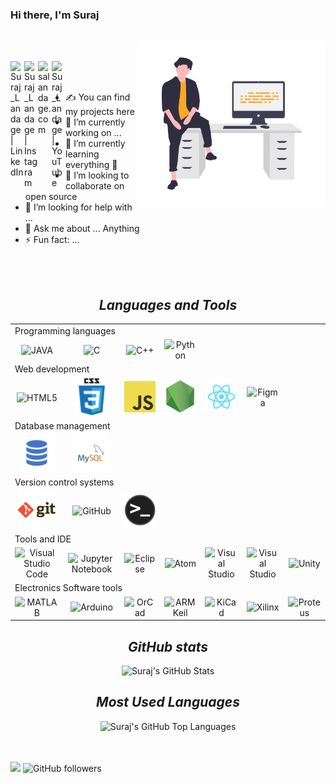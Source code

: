 <!-- ================================================================================== -->
<!-- ! Name -->
### Hi there, I'm Suraj

<br>
<!-- ================================================================================== -->
<!-- ! Picture -->
<!-- ToDo Picture should be on right side -->

<img align="right" src="https://raw.githubusercontent.com/mortallll/mortallll/master/icons/pic.png"  width="300">

<br>

[<img align="left" alt="Suraj_Landage | LinkedIn" width="22px" src="https://image.flaticon.com/icons/png/128/174/174857.png" />][linkedin]
[<img align="left" alt="Suraj_Landage | Instagram" width="22px" src="https://image.flaticon.com/icons/png/128/2111/2111463.png"/>][instagram]
[<img align="left" alt="salandage.com" width="22px" src="https://image.flaticon.com/icons/png/128/2590/2590242.png" />][website]
[<img align="left" alt="Suraj_Landage | YouTube" width="22px" src="https://image.flaticon.com/icons/png/128/1384/1384060.png" />][youtube]
<!-- [<img align="left" alt="Suraj_Landage | Twitter" width="22px" src="https://image.flaticon.com/icons/png/128/733/733579.png" />][twitter] -->

<br>
<br>
<!-- ================================================================================== -->
<!-- ! Information in points and Paragraphs -->

- ✍ You can find my projects here
- 🔭 I’m currently working on ...
- 🌱 I’m currently learning everything 🤣
- 👯 I’m looking to collaborate on open source
- 🤔 I’m looking for help with ...
- 💬 Ask me about ... Anything
- ⚡ Fun fact: ...

<br>
<br>
<!-- ================================================================================== -->
<!-- ! Languages and Tools -->

<h2 align='center'><i>Languages and Tools</i></h2>

<div align='center'>
<table width="100">
<tr>
    <td colspan="7">
        Programming languages 
    </td>
</tr>
<tr>
     <td align='center'>
        <img alt="JAVA" src="https://image.flaticon.com/icons/png/128/226/226777.png" width="60">
    </td>
    <td align='center'>
        <img alt="C" src="https://img.icons8.com/color/2x/c-programming.png" width="60">
    </td>
    <td align='center'>
        <img alt="C++" src="https://img.icons8.com/color/2x/c-plus-plus-logo.png" width="60">
    </td>
    <td align='center'>
        <img alt="Python" src="https://img.icons8.com/color/2x/python.png" width="60">
    </td>
     <td align='center'>
        <img alt="" src="">
    </td>
    <td align='center'>
        <img alt="" src="">
    </td>
    <td align='center'>
        <img alt="" src="">
    </td>
</tr>
<tr>
    <td colspan="7">
       Web development
    </td>
</tr>
<tr>
    <td align='center'>
        <img alt="HTML5" src="https://www.vectorlogo.zone/logos/w3_html5/w3_html5-ar21.svg" width='60'>
    </td>
    <td align='center'>
        <img alt="CSS3" src="https://raw.githubusercontent.com/devicons/devicon/0d6c64dbbf311879f7d563bfc3ccf559f9ed111c/icons/css3/css3-original-wordmark.svg" width="60">
    </td>
     <td align='center'>
        <img alt="JavaScript" src="https://raw.githubusercontent.com/github/explore/80688e429a7d4ef2fca1e82350fe8e3517d3494d/topics/javascript/javascript.png" width="60">
    </td>
    <td align='center'>
        <img alt="Node.js" src="https://raw.githubusercontent.com/github/explore/80688e429a7d4ef2fca1e82350fe8e3517d3494d/topics/nodejs/nodejs.png" width="60">
    </td>
    <td align='center'>
        <img alt="React" src="https://raw.githubusercontent.com/github/explore/80688e429a7d4ef2fca1e82350fe8e3517d3494d/topics/react/react.png" width="60">
    </td>
    <td align='center'>
        <img alt="Figma" src="https://www.vectorlogo.zone/logos/figma/figma-ar21.svg">
    </td>
    <td align='center'>
        <img alt="" src="">
    </td>
</tr>
<tr>
    <td colspan="7">
        Database management
    </td>
</tr>
<tr>
    <td align='center'>
        <img alt="SQL" src="https://raw.githubusercontent.com/github/explore/80688e429a7d4ef2fca1e82350fe8e3517d3494d/topics/sql/sql.png"width="60">
    </td>
    <td align='center'>
        <img alt="MySQL" src="https://raw.githubusercontent.com/github/explore/80688e429a7d4ef2fca1e82350fe8e3517d3494d/topics/mysql/mysql.png"width="60">
    </td>
    <td align='center'>
        <img alt="" src="">
    </td>
    <td align='center'>
        <img alt="" src="">
    </td>
    <td align='center'>
        <img alt="" src="">
    </td>
    <td align='center'>
        <img alt="" src="">
    </td>
    <td align='center'>
        <img alt="" src="">
    </td>
</tr>
<tr>
    <td colspan="7">
        Version control systems 
    </td>
</tr>
<tr>
    <td align='center'>
        <img alt="Git" src="https://raw.githubusercontent.com/github/explore/80688e429a7d4ef2fca1e82350fe8e3517d3494d/topics/git/git.png"width="60">
    </td>
    <td align='center'>
        <img alt="GitHub" src="https://image.flaticon.com/icons/png/128/919/919847.png"width="60">
    </td>
    <td align='center'>
        <img alt="Terminal" src="https://raw.githubusercontent.com/github/explore/80688e429a7d4ef2fca1e82350fe8e3517d3494d/topics/terminal/terminal.png"width="60">
    </td>
    <td align='center'>
        <img alt="" src="">
    </td>
    <td align='center'>
        <img alt="" src="">
    </td>
    <td align='center'>
        <img alt="" src="">
    </td>
    <td align='center'>
        <img alt="" src="">
    </td>
</tr>
<tr>
    <td colspan="7">
        Tools and IDE
    </td>
</tr>
<tr>
    <td align='center'>
        <img alt="Visual Studio Code" src="https://www.vectorlogo.zone/logos/visualstudio_code/visualstudio_code-icon.svg" width='60'>
    </td>
    <td align='center'>
        <img alt="Jupyter Notebook" src="https://www.vectorlogo.zone/logos/jupyter/jupyter-icon.svg" width='60'>
    </td>
    <td align='center'>
        <img alt="Eclipse" src="https://img.icons8.com/officel/2x/java-eclipse.png" width='60'>
    </td>
    <!-- <td align='center'>
        <img alt="Postman" src="https://www.vectorlogo.zone/logos/getpostman/getpostman-icon.svg">
    </td> -->
    <td align='center'>
        <img alt="Atom" src="https://www.vectorlogo.zone/logos/atom_io/atom_io-icon.svg">
    </td>
    <td align='center'>
        <img alt="Visual Studio" src="https://img.icons8.com/color/2x/visual-studio-2019.png" width='60'>
    </td>
    <td align='center'>
        <img alt="Visual Studio" src="https://img.icons8.com/color/2x/android-studio--v2.png" width='60'>
    </td>
    <td align='center'>
        <img alt="Unity" src="https://www.vectorlogo.zone/logos/unity3d/unity3d-icon.svg">
    </td>
</tr>
<tr>
    <td colspan="7">
        Electronics Software tools
    </td>
</tr>
<tr>
    <td align='center'>
        <img alt="MATLAB" src="https://img.icons8.com/fluency/2x/matlab.png" width='60'>
    </td>
    <td align='center'>
        <img alt="Arduino" src="https://www.vectorlogo.zone/logos/arduino/arduino-official.svg" width='60'>
    </td>
    <td align='center'>
        <img alt="OrCad" src="https://logodix.com/logo/2139060.gif" width='60'>
    </td>
    <td align='center'>
        <img alt="ARM Keil" src="https://www.marutsu.co.jp/contents/shop/marutsu/dgimg/goods/Photos/KeilPhotos/MFG_KEIL.jpg" width='60'>
    </td>
    <td align='center'>
        <img alt="KiCad" src="https://external-preview.redd.it/HhJMRV5PphbPTbIdlC1-HCoaxZWXUtJEe6RI1YGmK7U.jpg?auto=webp&s=0cb05e91805cb01e2e9f2cb039b60e34491f072a" width='60'>
    </td>
    <td align='center'>
        <img alt="Xilinx" src="https://www.eletimes.com/wp-content/uploads/2018/03/Logo_-coverimage-blog.jpg" width='90'>
    </td>
    <td align='center'>
        <img alt="Proteus" src="https://www.logolynx.com/images/logolynx/21/211bd199195a8384b2e88f576db72e92.jpeg" width='60'>
    </td>
</tr>
</table>
</div>

<!-- ================================================================================== -->
<!-- ! Projects -->


<!-- ================================================================================== -->
<!-- ! Achivements -->


<!-- ================================================================================== -->
<!-- ! GitHub Activitys -->


<!-- ================================================================================== -->
<!-- ! GitHub Stats -->

<!-- <h3 align='center'><i>------------------- GitHub stats -------------------</i></h3> -->
<h2 align='center'><i>GitHub stats</i></h2>


<div align='center'>
<img alt="Suraj's GitHub Stats" src="https://github-readme-stats.vercel.app/api?username=mortallll&show_icons=true&hide_border=true&theme=radical" />
</div>
<!-- ================================================================================== -->
<!-- ! Most Used Languages -->
<!-- <h3 align='center'><i>------------------- Most Used Languages -------------------</i></h3> -->
<h2 align='center'><i>Most Used Languages</i></h2>

<div align='center'>
<img alt="Suraj's GitHub Top Languages" src="https://github-readme-stats.vercel.app/api/top-langs/?username=mortallll&show_icons=true&hide_border=true&theme=radical"/>
</div>

<br>
<br>
<!-- ================================================================================== -->
<!-- ! Connect with me icons -->
<!-- ToDo add Profile View Block -->

![](https://komarev.com/ghpvc/?username=mortallll&label=Profile+viwes)   <img alt="GitHub followers" src="https://img.shields.io/github/followers/mortallll?style=social"/>

 

<!-- ================================================================================== -->
<!-- ! QR Code (Portfolio or Personal-website) -->
<!-- ToDo put QR code in png format and align it on right side -->

[website]: https://mortallll.com
<!-- [twitter]: https://twitter.com/salandage -->
[youtube]: https://youtube.com/surajlandage
[instagram]: https://instagram.com/suraj.svg
[linkedin]: https://linkedin.com/in/surajlandage
